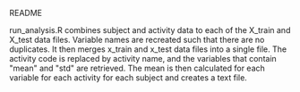 README

run_analysis.R combines subject and activity data to each of the X_train and X_test data files. Variable names are recreated such that there are no duplicates. It then merges x_train and x_test data files into a single file. The activity code is replaced by activity name, and the variables that contain "mean" and "std" are retrieved. The mean is then calculated for each variable for each activity for each subject and creates a text file. 
